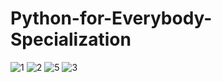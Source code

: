 # Python-for-Everybody-Specialization
![1](https://user-images.githubusercontent.com/69246416/183662133-dd18355d-51ab-4c87-9962-f498fe19e525.PNG)
![2](https://user-images.githubusercontent.com/69246416/183662202-ed121128-1456-47d5-a535-c120b31ddd47.PNG)
![5](https://user-images.githubusercontent.com/69246416/183662383-5a8d0a6d-2a82-48a6-9d41-743d79af6c5b.PNG)
![3](https://user-images.githubusercontent.com/69246416/183662489-3c8faf9c-b3f4-4991-af18-490bce5fd494.PNG)
